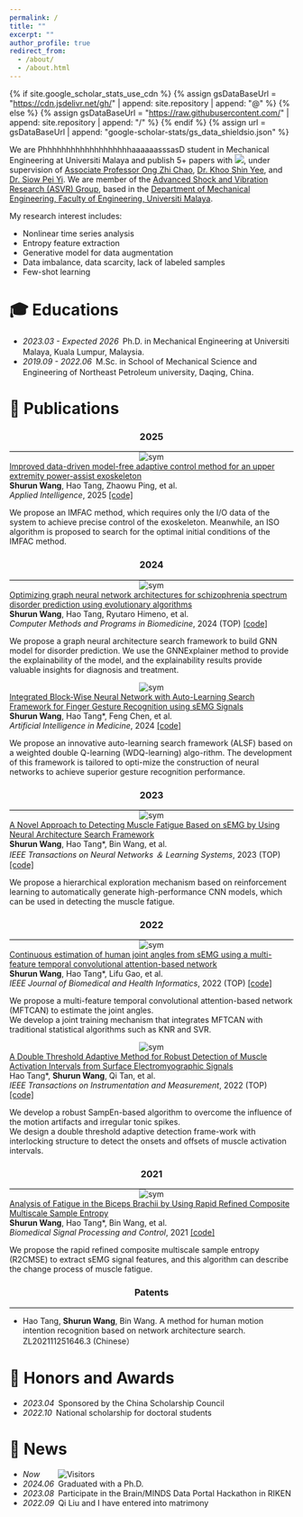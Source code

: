 ```yaml
---
permalink: /
title: ""
excerpt: ""
author_profile: true
redirect_from: 
  - /about/
  - /about.html
---
```


{% if site.google_scholar_stats_use_cdn %}
{% assign gsDataBaseUrl = "https://cdn.jsdelivr.net/gh/" | append: site.repository | append: "@" %}
{% else %}
{% assign gsDataBaseUrl = "https://raw.githubusercontent.com/" | append: site.repository | append: "/" %}
{% endif %}
{% assign url = gsDataBaseUrl | append: "google-scholar-stats/gs_data_shieldsio.json" %}

<span class='anchor' id='about-me'></span>



We are PhhhhhhhhhhhhhhhhhhhaaaaaasssasD student in Mechanical Engineering at Universiti Malaya and publish 5+ papers with <a href='https://scholar.google.com/citations?user=teng wang'><img src="https://img.shields.io/endpoint?url={{ url | url_encode }}&logo=Google%20Scholar&labelColor=f6f6f6&color=9cf&style=flat&label=citations"></a>, under supervision of <highlight> <a href="https://umexpert.um.edu.my/alexongzc" target="_blank">Associate Professor Ong Zhi Chao</a></highlight>,<highlight> <a href="https://umexpert.um.edu.my/khooshinyee" target="_blank">Dr. Khoo Shin Yee</a></highlight>, and <highlight> <a href="https://umexpert.um.edu.my/siowpeiyi" target="_blank">Dr. Siow Pei Yi</a></highlight>.
We are member of the <highlight> <a href="https://umengshm.com/asvr/" target="_blank">Advanced Shock and Vibration Research (ASVR) Group</a></highlight>, based in the <a href="https://engine.um.edu.my/department-of-mechanical-engineering" target="_blank">Department of Mechanical Engineering, Faculty of Engineering, Universiti Malaya</a>. 

My research interest includes: 
- Nonlinear time series analysis
- Entropy feature extraction
- Generative model for data augmentation
- Data imbalance, data scarcity, lack of labeled samples
- Few-shot learning


[//]: # (# 💻 Work Experiences)

[//]: # (- *2024.09 - Now*&ensp;Postdoctoral researcher in School of Information Science and Technology, University of Science and Technology of China, Hefei, China.)


# 🎓 Educations 
- *2023.03 - Expected 2026*&ensp;Ph.D. in Mechanical Engineering at Universiti Malaya, Kuala Lumpur, Malaysia. <a href="https://engine.um.edu.my/about-mechanical-engineering"><img class="svg" src="/images/UM.png" width="16pt"></a> 
- *2019.09 - 2022.06*&ensp;M.Sc. in School of Mechanical Science and Engineering of Northeast Petroleum university, Daqing, China. <a href="https://jxkxygcxy.nepu.edu.cn/"><img class="svg" src="/images/NEPU.png" width="16pt"></a> 

[//]: # (- *2012.09 - 2016.06*&ensp;B.Sc. in School of Electrical Engineering and Automation, Hefei University of Technology, Hefei, China. <a href="https://en.hfut.edu.cn/"><img class="svg" src="/images/hfut.png" width="16pt"></a> )


# 📝 Publications 
<h3 align="center">2025</h3>
<div style="border-bottom: 1px solid #000; margin: 0px 0;"></div>

<div class='paper-box'>
    <div class='paper-box-image' style="text-align:center;">
        <img src='images/apin2025.png' alt="sym" style="max-width:80%; height:auto; margin:auto; vertical-align:middle">
    </div>
    <div class='paper-box-text'>
        <a href="https://link.springer.com/article/10.1007/s10489-025-06415-3">
            <papertitle> Improved data-driven model-free adaptive control method for an upper extremity power-assist exoskeleton </papertitle>
        </a>
        <br>
        <strong>Shurun Wang</strong>, Hao Tang, Zhaowu Ping, et al.
        <br>
        <em>  Applied Intelligence</em>, 2025  <a href="https://github.com/Shurun-Wang/ISO-IMFAC">[code]</a>
        <p></p>
        <p>We propose an IMFAC method, which requires only the I/O data of the system to achieve precise control of the exoskeleton. Meanwhile, an ISO algorithm is proposed to search for the optimal initial conditions of the IMFAC method.  </p>
    </div>
</div>


<h3 align="center">2024</h3>
<div style="border-bottom: 1px solid #000; margin: 0px 0;"></div>

<div class='paper-box'>
    <div class='paper-box-image' style="text-align:center;">
        <img src='images/bspc2024.png' alt="sym" style="max-width:80%; height:auto; margin:auto; vertical-align:middle">
    </div>
    <div class='paper-box-text'>
        <a href="https://www.sciencedirect.com/science/article/pii/S0169260724004127">
            <papertitle> Optimizing graph neural network architectures for schizophrenia spectrum disorder prediction using evolutionary algorithms </papertitle>
        </a>
        <br>
        <strong>Shurun Wang</strong>, Hao Tang, Ryutaro Himeno, et al.
        <br>
        <em> Computer Methods and Programs in Biomedicine</em>, 2024 (TOP) <a href="https://github.com/Shurun-Wang/EA-GNAS">[code]</a>
        <p></p>
        <p>We propose a graph neural architecture search framework to build GNN model for disorder prediction. We use the GNNExplainer method to provide the explainability of the model, and the explainability results provide valuable insights for diagnosis and treatment.</p>
    </div>
</div>


<div class='paper-box'>
    <div class='paper-box-image' style="text-align:center;">
        <img src='images/aiim24.png' alt="sym" style="max-width:80%; height:auto; margin:auto; vertical-align:middle">
    </div>
    <div class='paper-box-text'>
        <a href="https://www.sciencedirect.com/science/article/abs/pii/S0933365724000198">
            <papertitle> Integrated Block-Wise Neural Network with Auto-Learning Search Framework for Finger Gesture Recognition using sEMG Signals </papertitle>
        </a>
        <br>
        <strong>Shurun Wang</strong>, Hao Tang*, Feng Chen, et al.
        <br>
        <em> Artificial Intelligence in Medicine</em>, 2024 <a href="https://github.com/Shurun-Wang/ALSF">[code]</a>
        <p></p>
        <p>We propose an innovative auto-learning search framework (ALSF) based on a weighted double Q-learning (WDQ-learning) algo-rithm. The development of this framework is tailored to opti-mize the construction of neural networks to achieve superior gesture recognition performance. </p>
    </div>
</div>


<h3 align="center">2023</h3>
<div style="border-bottom: 1px solid #000; margin: 0px 0;"></div>

<div class='paper-box'>
    <div class='paper-box-image' style="text-align:center;">
        <img src='images/tnnls23.png' alt="sym" style="max-width:80%; height:auto; margin:auto; vertical-align:middle">
    </div>
    <div class='paper-box-text'>
        <a href="https://ieeexplore.ieee.org/document/9609089">
            <papertitle> A Novel Approach to Detecting Muscle Fatigue Based on sEMG by Using Neural Architecture Search Framework </papertitle>
        </a>
        <br>
        <strong>Shurun Wang</strong>, Hao Tang*, Bin Wang, et al.
        <br>
        <em> IEEE Transactions on Neural Networks ＆ Learning Systems</em>, 2023 (TOP) <a href="https://github.com/Shurun-Wang/NAS">[code]</a>
        <p></p>
        <p>We propose a hierarchical exploration mechanism based on reinforcement learning to automatically generate high-performance CNN models, which can be used in detecting the muscle fatigue.</p>
    </div>
</div>


<h3 align="center">2022</h3>
<div style="border-bottom: 1px solid #000; margin: 0px 0;"></div>

<div class='paper-box'>
    <div class='paper-box-image' style="text-align:center;">
        <img src='images/jbhl22.png' alt="sym" style="max-width:80%; height:auto; margin:auto; vertical-align:middle">
    </div>
    <div class='paper-box-text'>
        <a href="https://ieeexplore.ieee.org/document/9857571">
            <papertitle> Continuous estimation of human joint angles from sEMG using a multi-feature temporal convolutional attention-based network </papertitle>
        </a>
        <br>
        <strong>Shurun Wang</strong>, Hao Tang*, Lifu Gao, et al.
        <br>
        <em> IEEE Journal of Biomedical and Health Informatics</em>, 2022 (TOP) <a href="https://github.com/Shurun-Wang/MFTCAN-KNR">[code]</a>
        <p></p>
        <p> We propose a multi-feature temporal convolutional attention-based network (MFTCAN) to estimate the joint angles. <br>
          We develop a joint training mechanism that integrates MFTCAN with traditional statistical algorithms such as KNR and SVR.
</p>
    </div>
</div>

<div class='paper-box'>
    <div class='paper-box-image' style="text-align:center;">
        <img src='images/tim22.png' alt="sym" 
          style="max-width:80%; height:auto; margin:auto; vertical-align:middle">
    </div>
    <div class='paper-box-text'>
        <a href="https://ieeexplore.ieee.org/document/9762275">
            <papertitle> A Double Threshold Adaptive Method for Robust Detection of Muscle Activation Intervals from Surface Electromyographic Signals </papertitle>
        </a>
        <br>
        Hao Tang*, <strong>Shurun Wang</strong>, Qi Tan, et al.
        <br>
        <em> IEEE Transactions on Instrumentation and Measurement</em>, 2022 (TOP) <a href="https://github.com/Shurun-Wang/sEMGDetection">[code]</a>
        <p></p>
        <p> We develop a robust SampEn-based algorithm to overcome the influence of the motion artifacts and irregular tonic spikes.  <br> We design a double threshold adaptive detection frame-work with interlocking structure to detect the onsets and offsets of muscle activation intervals.
</p>
    </div>
</div>

<h3 align="center">2021</h3>
<div style="border-bottom: 1px solid #000; margin: 0px 0;"></div>

<div class='paper-box'>
    <div class='paper-box-image' style="text-align:center;">
        <img src='images/bspc21.png' alt="sym" style="max-width:80%; height:auto; margin:auto; vertical-align:middle">
    </div>
    <div class='paper-box-text'>
        <a href="https://www.sciencedirect.com/science/article/pii/S1746809421001075">
            <papertitle> Analysis of Fatigue in the Biceps Brachii by Using Rapid Refined Composite Multiscale Sample Entropy </papertitle>
        </a>
        <br>
        <strong>Shurun Wang</strong>, Hao Tang*, Bin Wang, et al.
        <br>
        <em> Biomedical Signal Processing and Control</em>, 2021 <a href="https://github.com/Shurun-Wang/R2CMSE">[code]</a>
        <p></p>
        <p> We propose the rapid refined composite multiscale sample entropy (R2CMSE) to extract sEMG signal features, and this algorithm can describe the change process of muscle fatigue. </p>
    </div>
</div>

<h3 align="center">Patents</h3>
<div style="border-bottom: 1px solid #000; margin: 0px 0;"></div>

- Hao Tang, __Shurun Wang__, Bin Wang. A method for human motion intention recognition based on network architecture search. ZL202111251646.3 (Chinese）

# 🏅 Honors and Awards
- *2023.04*&ensp;Sponsored by the China Scholarship Council
- *2022.10*&ensp;National scholarship for doctoral students


# 💬 News
- *Now* &ensp;&ensp;&ensp;&ensp;![Visitors](https://api.visitorbadge.io/api/visitors?path=https://shurun-wang.github.io/&label=visitors&countColor=%232ccce4&style=plastic)
- *2024.06*&ensp;Graduated with a Ph.D.
- *2023.08*&ensp;Participate in the Brain/MINDS Data Portal Hackathon in RIKEN
- *2022.09*&ensp;Qi Liu and I have entered into matrimony
  



  
